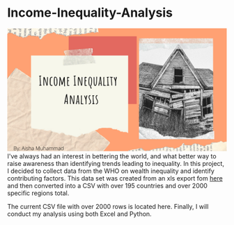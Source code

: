 # Income-Inequality-Analysis
![IMG](income_inequality.png)
I've always had an interest in bettering the world, and what better way to raise awareness than identifying trends leading to inequality. In this project, I decided to collect data from the WHO on wealth inequality and identify contributing factors. This data set was created from an xls export fom [here](https://www.wider.unu.edu/database/wiid) and then converted into a CSV with over 195 countries and over 2000 specific regions total. 

The current CSV file with over 2000 rows is located here. Finally, I will conduct my analysis using both Excel and Python. 
